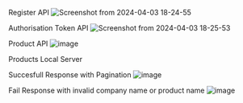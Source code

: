 Register API
![Screenshot from 2024-04-03 18-24-55](https://github.com/divyanshu1810/RA2111003010693/assets/91051053/d8ae57a6-b61b-4f18-a873-66eaa8dfb8ec)

Authorisation Token API
![Screenshot from 2024-04-03 18-25-53](https://github.com/divyanshu1810/RA2111003010693/assets/91051053/b8e33757-d2ce-45cd-b493-80f02ea83f54)

Product API
![image](https://github.com/divyanshu1810/RA2111003010693/assets/91051053/ef8b6e6b-a56c-467f-9fed-73866f35e382)

Products Local Server

Succesfull Response with Pagination
![image](https://github.com/divyanshu1810/RA2111003010693/assets/91051053/86d6d243-2568-430e-b2c6-24347d46299e)

Fail Response with invalid company name or product name
![image](https://github.com/divyanshu1810/RA2111003010693/assets/91051053/e10572cb-6945-41fc-a8e5-cb51504a05a0)



